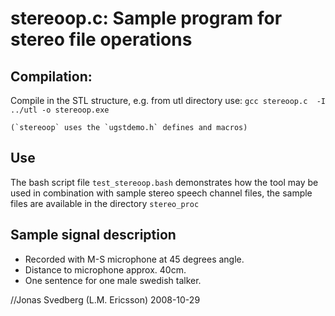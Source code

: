 # stereoop.c: Sample program for stereo file operations


## Compilation:

Compile in the STL structure, e.g. from utl directory use:
    `gcc stereoop.c  -I ../utl -o stereoop.exe`

    (`stereoop` uses the `ugstdemo.h` defines and macros)

## Use
  The bash script file   `test_stereoop.bash`
  demonstrates how the tool may be used in combination with
  sample stereo speech channel files,
  the sample files are available in the directory  `stereo_proc`

## Sample signal description
-	Recorded with M-S microphone at 45 degrees angle.
-	Distance to microphone approx. 40cm.
-	One sentence for one male swedish talker.

//Jonas Svedberg (L.M. Ericsson) 2008-10-29
